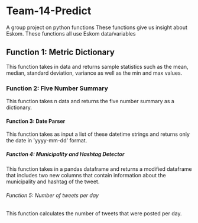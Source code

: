 # Team-14-Predict
A group project on python functions
These functions give us insight about Eskom.
These functions all use Eskom data/variables

## Function 1: Metric Dictionary 
This function takes in data and returns sample statistics such as the mean, median, standard deviation, variance as well as the min
and max values.

### Function 2: Five Number Summary
This function takes n data and returns the five number summary as a dictionary.

#### Function 3: Date Parser
This function takes as input a list of these datetime strings and returns only the date in 'yyyy-mm-dd' format.

##### Function 4: Municipality and Hashtag Detector
This function takes in a pandas dataframe and returns a modified dataframe that includes two new columns that contain information about the municipality and hashtag of the tweet.

###### Function 5: Number of tweets per day
This function calculates the number of tweets that were posted per day.






